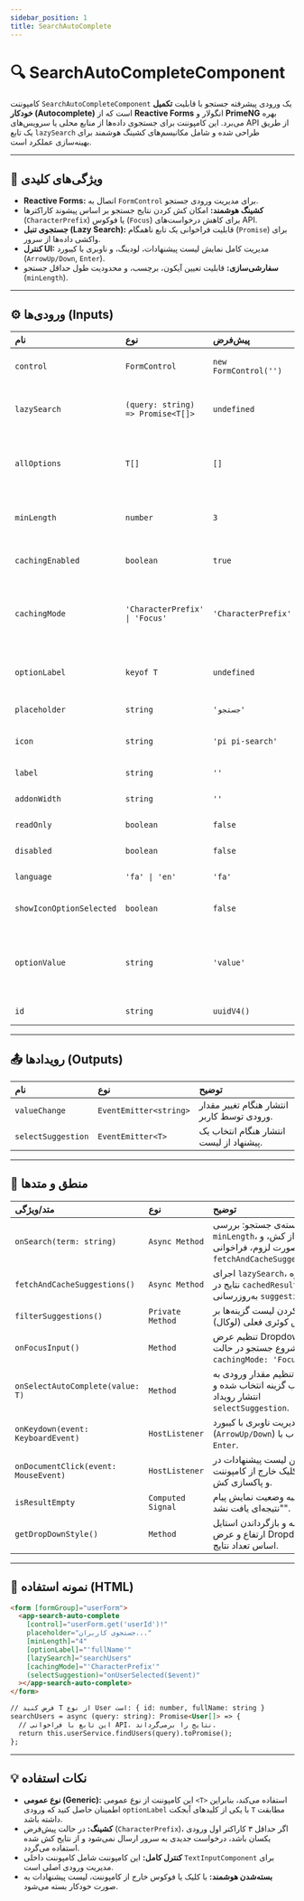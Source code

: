 ```yaml
---
sidebar_position: 1
title: SearchAutoComplete
---
```



# 🔍 SearchAutoCompleteComponent

کامپوننت `SearchAutoCompleteComponent` یک ورودی پیشرفته جستجو با قابلیت **تکمیل خودکار (Autocomplete)** است که از **Reactive Forms** انگولار و **PrimeNG** بهره می‌برد. این کامپوننت برای جستجوی داده‌ها از منابع محلی یا سرویس‌های API از طریق یک تابع `lazySearch` طراحی شده و شامل مکانیسم‌های کشینگ هوشمند برای بهینه‌سازی عملکرد است.

-----

## 📘 ویژگی‌های کلیدی

  * **Reactive Forms:** اتصال به `FormControl` برای مدیریت ورودی جستجو.
  * **کشینگ هوشمند:** امکان کش کردن نتایج جستجو بر اساس پیشوند کاراکترها (`CharacterPrefix`) یا فوکوس (`Focus`) برای کاهش درخواست‌های API.
  * **جستجوی تنبل (Lazy Search):** قابلیت فراخوانی یک تابع ناهمگام (`Promise`) برای واکشی داده‌ها از سرور.
  * **کنترل UI:** مدیریت کامل نمایش لیست پیشنهادات، لودینگ، و ناوبری با کیبورد (`ArrowUp/Down`, `Enter`).
  * **سفارشی‌سازی:** قابلیت تعیین آیکون، برچسب، و محدودیت طول حداقل جستجو (`minLength`).

-----

## ⚙️ ورودی‌ها (Inputs)

| نام | نوع | پیش‌فرض | توضیح |
| :--- | :--- | :--- | :--- |
| `control` | `FormControl` | `new FormControl('')` | **ضروری.** کنترل فرم ری‌اکتیو برای اتصال داده. |
| `lazySearch` | `(query: string) => Promise<T[]>` | `undefined` | **تابع جستجو.** متدی برای فراخوانی API و واکشی پیشنهادات. |
| `allOptions` | `T[]` | `[]` | لیست کامل گزینه‌ها (برای جستجوی لوکال در صورت عدم وجود `lazySearch`). |
| `minLength` | `number` | `3` | حداقل تعداد کاراکتر برای شروع عملیات جستجو. |
| `cachingEnabled` | `boolean` | `true` | فعال یا غیرفعال کردن مکانیسم کشینگ. |
| `cachingMode` | `'CharacterPrefix' \| 'Focus'` | `'CharacterPrefix'` | نحوه اعمال کشینگ: **`CharacterPrefix`** (پیشوند کاراکترها) یا **`Focus`** (فقط هنگام فوکوس). |
| `optionLabel` | `keyof T` | `undefined` | کلید (Property) آبجکت `T` که باید به عنوان متن نمایش داده شود. |
| `placeholder` | `string` | `'جستجو'` | متن راهنما درون ورودی. |
| `icon` | `string` | `'pi pi-search'` | کلاس آیکون نمایش داده شده در ورودی. |
| `label` | `string` | `''` | برچسب متنی کنار ورودی. |
| `addonWidth` | `string` | `''` | عرض بخش آیکون یا Addon. |
| `readOnly` | `boolean` | `false` | حالت فقط‌خواندنی. |
| `disabled` | `boolean` | `false` | غیرفعال کردن کنترل. |
| `language` | `'fa' \| 'en'` | `'fa'` | محدودیت زبان ورودی. |
| `showIconOptionSelected` | `boolean` | `false` | نمایش آیکون کنار گزینه‌ی انتخاب شده. |
| `optionValue` | `string` | `'value'` | (استفاده نشده در کد بزودی حذف خواهد شد در نسخه پیشن مورد استفاده قرار می گرفت) |
| `id` | `string` | `uuidV4()` | شناسه‌ی یکتا برای کامپوننت. |

-----

## 📤 رویدادها (Outputs)

| نام | نوع | توضیح |
| :--- | :--- | :--- |
| `valueChange` | `EventEmitter<string>` | انتشار هنگام تغییر مقدار ورودی توسط کاربر. |
| `selectSuggestion` | `EventEmitter<T>` | انتشار هنگام انتخاب یک پیشنهاد از لیست. |

-----

## 🧠 منطق و متدها

| متد/ویژگی | نوع | توضیح |
| :--- | :--- | :--- |
| `onSearch(term: string)` | `Async Method` | هسته‌ی جستجو: بررسی `minLength`، استفاده از کش، و در صورت لزوم، فراخوانی `fetchAndCacheSuggestions`. |
| `fetchAndCacheSuggestions()` | `Async Method` | اجرای `lazySearch`، ذخیره نتایج در `cachedResults` و به‌روزرسانی `suggestions`. |
| `filterSuggestions()` | `Private Method` | فیلتر کردن لیست گزینه‌ها بر اساس کوئری فعلی (لوکال). |
| `onFocusInput()` | `Method` | تنظیم عرض Dropdown و شروع جستجو در حالت `cachingMode: 'Focus'`. |
| `onSelectAutoComplete(value: T)` | `Method` | تنظیم مقدار ورودی به برچسب گزینه انتخاب شده و انتشار رویداد `selectSuggestion`. |
| `onKeydown(event: KeyboardEvent)` | `HostListener` | مدیریت ناوبری با کیبورد (`ArrowUp/Down`) و انتخاب با `Enter`. |
| `onDocumentClick(event: MouseEvent)` | `HostListener` | بستن لیست پیشنهادات در صورت کلیک خارج از کامپوننت و پاکسازی کش. |
| `isResultEmpty` | `Computed Signal` | محاسبه وضعیت نمایش پیام "نتیجه‌ای یافت نشد". |
| `getDropDownStyle()` | `Method` | محاسبه و بازگرداندن استایل ارتفاع و عرض Dropdown بر اساس تعداد نتایج. |

-----

## 🚀 نمونه استفاده (HTML)

```html
<form [formGroup]="userForm">
  <app-search-auto-complete
    [control]="userForm.get('userId')!"
    placeholder="جستجوی کاربران..."
    [minLength]="4"
    [optionLabel]="'fullName'" 
    [lazySearch]="searchUsers" 
    [cachingMode]="'CharacterPrefix'"
    (selectSuggestion)="onUserSelected($event)"
  ></app-search-auto-complete>
</form>

// فرض کنید T از نوع User است: { id: number, fullName: string }
searchUsers = async (query: string): Promise<User[]> => {
  // این تابع با فراخوانی API، نتایج را برمی‌گرداند.
  return this.userService.findUsers(query).toPromise(); 
};
```

-----

## 💡 نکات استفاده

  * **نوع عمومی (Generic):** این کامپوننت از نوع عمومی `<T>` استفاده می‌کند، بنابراین اطمینان حاصل کنید که ورودی `optionLabel` با یکی از کلیدهای آبجکت `T` مطابقت داشته باشد.
  * **کشینگ:** در حالت پیش‌فرض (`CharacterPrefix`)، اگر حداقل ۳ کاراکتر اول ورودی یکسان باشد، درخواست جدیدی به سرور ارسال نمی‌شود و از نتایج کش شده استفاده می‌گردد.
  * **کنترل کامل:** این کامپوننت شامل کامپوننت داخلی `TextInputComponent` برای مدیریت ورودی اصلی است.
  * **بسته‌شدن هوشمند:** با کلیک یا فوکوس خارج از کامپوننت، لیست پیشنهادات به صورت خودکار بسته می‌شود.